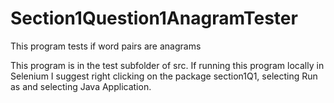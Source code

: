 # Section1Question1AnagramTester

This program tests if word pairs are anagrams

This program is in the test subfolder of src. If running this program locally in Selenium I suggest right clicking on the package section1Q1, selecting Run as and selecting Java Application. 

